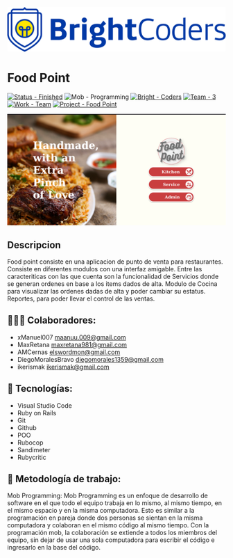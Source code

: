![BrightCoders Logo](img/logo.png)

# Food Point


[![Status - Finished](https://img.shields.io/badge/Status-InProgress-2ea44f?style=for-the-badge)](https://) ![Mob - Programming](https://img.shields.io/badge/Mob-Programming-blue?style=for-the-badge) [![Bright - Coders](https://img.shields.io/badge/Bright-Coders-blue?style=for-the-badge)](https://) [![Team - 3](https://img.shields.io/badge/Team-3-ff69b4?style=for-the-badge)](https://) [![Work - Team](https://img.shields.io/badge/Work-Team-important?style=for-the-badge)](https://) [![Project - Food Point](https://img.shields.io/badge/Project-FoodPoint-9cf?style=for-the-badge)](https://)


![BrightCoders Logo](img/home.png)


## Descripcion

Food point consiste en una aplicacion de punto de venta para restaurantes. Consiste en diferentes modulos con una interfaz amigable. Entre las caracteriticas con las que cuenta son la funcionalidad de Servicios donde se generan ordenes en base a los items dados de alta. Modulo de Cocina para visualizar las ordenes dadas de alta y poder cambiar su estatus. Reportes, para poder llevar el control de las ventas.

## 🧑🏼‍🏭 Colaboradores:

- xManuel007 <maanuu.009@gmail.com>
- MaxRetana <maxretana981@gmail.com>
- AMCernas <elswordmon@gmail.com>
- DiegoMoralesBravo <diegomorales1359@gmail.com>
- ikerismak <ikerismak@gmail.com>

## :iphone: Tecnologías:
- Visual Studio Code
- Ruby on Rails
- Git
- Github
- POO
- Rubocop
- Sandimeter
- Rubycritic

## :mag_right: Metodología de trabajo:
Mob Programming:
Mob Programming es un enfoque de desarrollo de software en el que todo el equipo trabaja en lo mismo, al mismo tiempo, en el mismo espacio y en la misma computadora. Esto es similar a la programación en pareja donde dos personas se sientan en la misma computadora y colaboran en el mismo código al mismo tiempo. Con la programación mob, la colaboración se extiende a todos los miembros del equipo, sin dejar de usar una sola computadora para escribir el código e ingresarlo en la base del código.